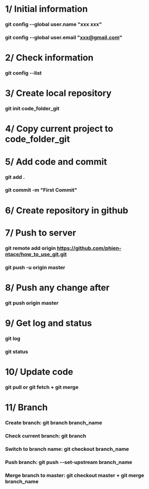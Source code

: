 # 1/ Initial information
### git config --global user.name "xxx xxx"
### git config --global user.email "xxx@gmail.com"

# 2/ Check information
### git config --list

# 3/ Create local repository
### git init code_folder_git

# 4/ Copy current project to code_folder_git

# 5/ Add code and commit
### git add .
### git commit -m "First Commit"

# 6/ Create repository in github

# 7/ Push to server
### git remote add origin https://github.com/phien-ntace/how_to_use_git.git
### git push -u origin master

# 8/ Push any change after
### git push origin master

# 9/ Get log and status
### git log
### git status

# 10/ Update code
### git pull or git fetch + git merge

# 11/ Branch
### Create branch: git branch branch_name
### Check current branch: git branch
### Switch to branch name: git checkout branch_name
### Push branch: git push --set-upstream branch_name
### Merge branch to master: git checkout master + git merge branch_name
